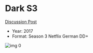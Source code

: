 # Dark S3

[Discussion Post](https://www.avsforum.com/threads/bass-eq-for-filtered-movies.2995212/post-59869508)

* Year: 2017
* Format: Season 3 Netflix German DD+

![img 0](https://i.imgur.com/fa56KWF.jpg)

